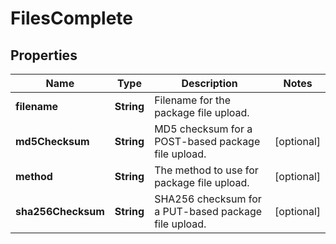 
# FilesComplete

## Properties
Name | Type | Description | Notes
------------ | ------------- | ------------- | -------------
**filename** | **String** | Filename for the package file upload. | 
**md5Checksum** | **String** | MD5 checksum for a POST-based package file upload. |  [optional]
**method** | **String** | The method to use for package file upload. |  [optional]
**sha256Checksum** | **String** | SHA256 checksum for a PUT-based package file upload. |  [optional]




